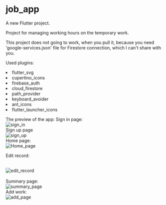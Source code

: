 # job_app

A new Flutter project.

Project for managing working hours on the temporary work.

This project does not going to work, when you pull it, because you need 'google-services.json' file for Firestore connection, which I can't share with you.

Used plugins:
<li>flutter_svg</li>
<li>cupertino_icons</li>
<li>firebase_auth</li>
<li>cloud_firestore</li>
<li>path_provider</li>
<li>keyboard_avoider</li>
<li>ant_icons</li>
<li>flutter_launcher_icons</li>

The preview of the app:
  Sign in page:
  <br>
    ![sign_in](https://user-images.githubusercontent.com/28491735/166121679-09f081da-ce5e-4b9a-83c5-aac2b1d6a2fd.png)
  <br/>
  Sign up page 
  <br>
    ![sign_up](https://user-images.githubusercontent.com/28491735/166121710-a503107b-9fe1-4b8a-90ef-9088c6af0af2.png)
  </br>
  Home page:
  <br>
    ![Home_page](https://user-images.githubusercontent.com/28491735/166121766-0d560186-a497-4e31-aa7d-280ef9c29116.png)
    <p>Edit record:</p>
      <br>
      ![edit_record](https://user-images.githubusercontent.com/28491735/166121875-370e8d66-eaf6-4f66-a5d8-2474a5346e74.png)
      </br>
  </br>
  Summary page:
  <br>
    ![summary_page](https://user-images.githubusercontent.com/28491735/166121802-ea2256de-d643-4d51-90fc-05e50b16cd06.png)
  </br>
  Add work:
  <br>
    ![add_page](https://user-images.githubusercontent.com/28491735/166121818-349dfde0-6eb3-47b7-bd39-97823627ed13.png)
  </br>
